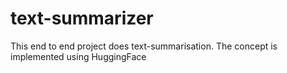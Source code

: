 # text-summarizer
This end to end project does text-summarisation. The concept is implemented using HuggingFace
 